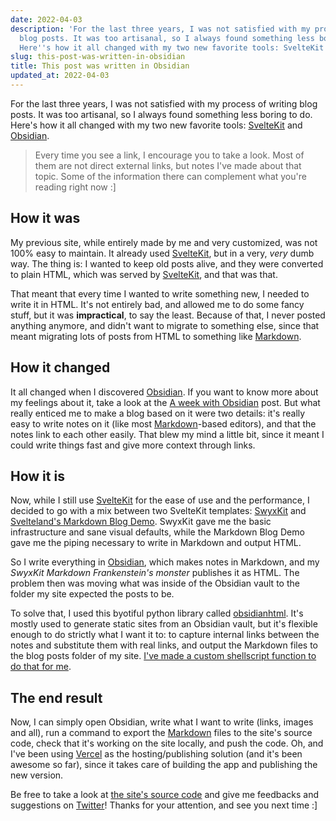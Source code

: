 ```yaml
---
date: 2022-04-03
description: 'For the last three years, I was not satisfied with my process of writing
  blog posts. It was too artisanal, so I always found something less boring to do.
  Here''s how it all changed with my two new favorite tools: SvelteKit and Obsidian.'
slug: this-post-was-written-in-obsidian
title: This post was written in Obsidian
updated_at: 2022-04-03
---
```

   
For the last three years, I was not satisfied with my process of writing blog posts. It was too artisanal, so I always found something less boring to do. Here's how it all changed with my two new favorite tools: [SvelteKit](/blog/notes/SvelteKit) and [Obsidian](/blog/notes/Obsidian).   
   
> Every time you see a link, I encourage you to take a look. Most of them are not direct external links, but notes I've made about that topic. Some of the information there can complement what you're reading right now :]   
   
## How it was    
My previous site, while entirely made by me and very customized, was not 100% easy to maintain. It already used [SvelteKit](/blog/notes/SvelteKit), but in a very, *very* dumb way. The thing is: I wanted to keep old posts alive, and they were converted to plain HTML, which was served by [SvelteKit](/blog/notes/SvelteKit), and that was that.   
   
That meant that every time I wanted to write something new, I needed to write it in HTML. It's not entirely bad, and allowed me to do some fancy stuff, but it was **impractical**, to say the least. Because of that, I never posted anything anymore, and didn't want to migrate to something else, since that meant migrating lots of posts from HTML to something like [Markdown](/blog/notes/Markdown).   
   
## How it changed    
It all changed when I discovered [Obsidian](/blog/notes/Obsidian). If you want to know more about my feelings about it, take a look at the [A week with Obsidian](/blog/a-week-with-obsidian) post. But what really enticed me to make a blog based on it were two details: it's really easy to write notes on it (like most [Markdown](/blog/notes/Markdown)-based editors), and that the notes link to each other easily. That blew my mind a little bit, since it meant I could write things fast and give more context through links.   
   
## How it is    
Now, while I still use [SvelteKit](/blog/notes/SvelteKit) for the ease of use and the performance, I decided to go with a mix between two SvelteKit templates: [SwyxKit](https://github.com/sw-yx/swyxkit) and [Svelteland's Markdown Blog Demo](https://github.com/svelteland/svelte-kit-blog-demo). SwyxKit gave me the basic infrastructure and sane visual defaults, while the Markdown Blog Demo gave me the piping necessary to write in Markdown and output HTML.   
   
So I write everything in [Obsidian](/blog/notes/Obsidian), which makes notes in Markdown, and my *SwyxKit Markdown Frankenstein's monster* publishes it as HTML. The problem then was moving what was inside of the Obsidian vault to the folder my site expected the posts to be.   
   
To solve that, I used this byotiful python library called [obsidianhtml](https://obsidian-html.github.io/). It's mostly used to generate static sites from an Obsidian vault, but it's flexible enough to do strictly what I want it to: to capture internal links between the notes and substitute them with real links, and output the Markdown files to the blog posts folder of my site. [I've made a custom shellscript function to do that for me](/blog/notes/obsidianhtml-configs-and-script).   
   
## The end result   
Now, I can simply open Obsidian, write what I want to write (links, images and all), run a command to export the [Markdown](/blog/notes/Markdown) files to the site's source code, check that it's working on the site locally, and push the code. Oh, and I've been using [Vercel](https://vercel.com) as the hosting/publishing solution (and it's been awesome so far), since it takes care of building the app and publishing the new version.   
   
Be free to take a look at [the site's source code](https://github.com/lucianoratamero/swyxkit-blog/) and give me feedbacks and suggestions on [Twitter](https://twitter.com/lucianoratamero)! Thanks for your attention, and see you next time :]
